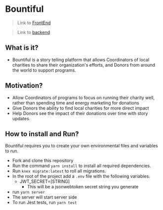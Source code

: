 # **Bountiful**

> Link to [FrontEnd](https://appbountiful.netlify.com/)

> Link to [backend](https://bountiful-backend.herokuapp.com/)

## What is it?

- Bountiful is a story telling platform that allows Coordinators of local charities to share their organization's efforts, and Donors from around the world to support programs.

## Motivation?

- Allow Coordinators of programs to focus on running their charity well, rather than spending time and energy marketing for donations
- Give Donors the ability to find local charities for more direct impact
- Help Donors see the impact of their donations over time with story updates

## How to install and Run?

Bountiful requires you to create your own environmental files and variables to run.

- Fork and clone this repository
- Run the command `yarn install` to install all required dependencies.
- Run `knex migrate:latest` to roll all migrations.
- In the root of the project add a `.env` file with the following variables.
  - JWT_SECRET=[STRING]
    - This will be a jsonwebtoken secret string you generate
- run `yarn server`
- The server will start server side
- To run Jest tests, run `yarn test`
